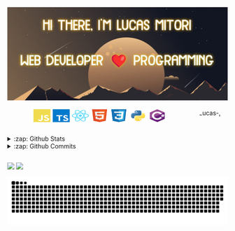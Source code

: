 <img src="https://github.com/LucasMitori/LucasMitori/blob/main/images/githubprofile.jpg"/>

<div style="display: inline_block" align="center"><br>
  <img align="center" alt="Lucas-Js" height="30" width="40" src="https://raw.githubusercontent.com/devicons/devicon/master/icons/javascript/javascript-plain.svg">
  <img align="center" alt="Lucas-Ts" height="30" width="40" src="https://raw.githubusercontent.com/devicons/devicon/master/icons/typescript/typescript-plain.svg">
  <img align="center" alt="Lucas-React" height="30" width="40" src="https://raw.githubusercontent.com/devicons/devicon/master/icons/react/react-original.svg">
  <img align="center" alt="Lucas-HTML" height="30" width="40" src="https://raw.githubusercontent.com/devicons/devicon/master/icons/html5/html5-original.svg">
  <img align="center" alt="Lucas-CSS" height="30" width="40" src="https://raw.githubusercontent.com/devicons/devicon/master/icons/css3/css3-original.svg">
  <img align="center" alt="Lucas-Python" height="30" width="40" src="https://raw.githubusercontent.com/devicons/devicon/master/icons/python/python-original.svg">
  <img align="center" alt="Lucas-Csharp" height="30" width="40" src="https://raw.githubusercontent.com/devicons/devicon/master/icons/csharp/csharp-original.svg">
  <img align="right" alt="Lucas-pic" height="150" style="border-radius:50%"src="https://media.tenor.com/5o4BgQAtHDcAAAAC/pikachu-pokemon.gif">
</div>

##

<details>
  <summary>:zap: Github Stats</summary>
  
  <a href=""> <img align="center" src="https://github-readme-stats-sigma-five.vercel.app/api/top-langs/?username=LucasMitori&theme=tokyonight&line_height=40&hide=css&"/> </a>
</details>

<details>
  
  <summary>:zap: Github Commits</summary>
  
![Anurag's GitHub stats](https://github-readme-stats-sigma-five.vercel.app/api?username=LucasMitori&show_icons=true&theme=transparent)
</details>

 ##
 
<div> 
  <a href = "mailto:lucas.mitori@hotmail.com"><img src="https://img.shields.io/badge/-Gmail-%23333?style=for-the-badge&logo=gmail&logoColor=white" target="_blank"></a>
  <a href="https://www.linkedin.com/in/lucas-okumura-2446a478/" target="_blank"><img src="https://img.shields.io/badge/-LinkedIn-%230077B5?style=for-the-badge&logo=linkedin&logoColor=white" target="_blank"></a> 
  
</div>

![Snake animation](https://github.com/LucasMitori/LucasMitori/blob/output/github-contribution-grid-snake.svg)
